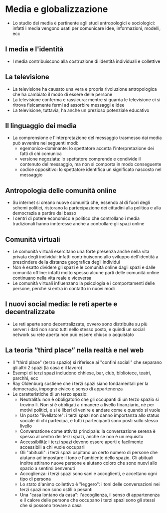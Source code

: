 # Media e globalizzazione

- Lo studio dei media è pertinente agli studi antropologici e sociologici: infatti i media vengono usati per comunicare idee, informazioni, modelli, ecc

## I media e l'identità

- I media contribuiscono alla costruzione di identità individuali e collettive

## La televisione

- La televisione ha causato una vera e propria rivoluzione antropologica che ha cambiato il modo di essere delle persone
- La televisione conferma e rassicura: mentre si guarda le televisione ci si ritrova fisicamente fermi ad assorbire messaggi e idee
- La televisione, tuttavia, ha anche un prezioso potenziale educativo

## Il linguaggio dei media

- La comprensione e l'interpretazione del messaggio trasmesso dai media può avvenire nei seguenti modi:
	- egemonico-dominante: lo spettatore accetta l'interpretazione dei fatti di chi comunica
	- versione negoziata: lo spettatore comprende e condivide il contenuto del messaggio, ma non si comporta in modo conseguente
	- codice oppositivo: lo spettatore identifica un significato nascosto nel messaggio

## Antropologia delle comunità online

- Su internet si creano nuove comunità che, essendo al di fuori degli schemi politici, ristorano la partecipazione dei cittadini alla politica e alla democrazia a partire dal basso
- I centri di potere economico e politico che controllano i media tradizionali hanno innteresse anche a controllare gli spazi online

## Comunità virtuali

- Le comunità virtuali esercitano una forte presenza anche nella vita privata degli individui: infatti contribuiscono allo sviluppo dell'identità a prescindere della distanza geografica degli individui
- Non è esatto dividere gli spazi e le comunità online dagli spazi e dalle comunità offline: infatti molto spesso alcune parti delle comunità online continuano nella vita reale e viceversa
- Le comunità virtuali influenzano la psicologia e i comportamenti delle persone, perchè si entra in contatto in nuovi modi

## I nuovi social media: le reti aperte e decentralizzate

- Le reti aperte sono decentralizzate, ovvero sono distribuite su più server: i dati non sono tutti nello stesso posto, e quindi un social network su rete aperta non può essere chiuso o acquistato

## La teoria “third place” nella realtà e nel web

- Il "third place" (terzo spazio) si riferisce ai "confini sociali" che separano gli altri 2 spazi (la casa e il lavoro)
- Esempi di terzi spazi includono chhiese, bar, club, bibliotece, teatri, parchhi, ecc
- Ray Oldenburg sostiene che i terzi spazi siano fondamentali per la democrazia, impegno civico e senso di appartenenza
- Le caratteristiche di un terzo spazio:
	- Neutralità: non è obbligatorio che gli occupanti di un terzo spazio si trovino lì. Non si è obbligati a rimanere a livello finanziario, né per motivi politici, e si è liberi di venire e andare come e quando si vuole
	- Un posto "livellatore": i terzi spazi non danno importanza allo status sociale di chi partecipa, e tutti i partecipanti sono posti sullo stesso livello
	- Conversatione come attività principale: la conversazione serena è spesso al centro dei terzi spazi, anche se non è un requisito
	- Accessibilità: i terzi spazi devono essere aperti e facilmente accessibili a chi vuole occuparli
	- Gli "abituali": i terzi spazi ospitano un certo numero di persone che aiutano ad impostare il tono e l'ambiente dello spazio. Gli abituali inoltre attirano nuove persone e aiutano coloro che sono nuovi allo spazio a sentirsi benvenuti
	- Accoglienza: i terzi spazi sono sani e accoglienti, e accettano ogni tipo di persona
	- Lo stato d'animo collettivo è "leggero": i toni delle conversazioni nei terzi spazi non sono ostili o pesanti
	- Una "casa lontano da casa": l'accoglienza, il senso di appartenenza e il calore delle persone che occupano i terzi spazi sono gli stessi che si possono trovare a casa